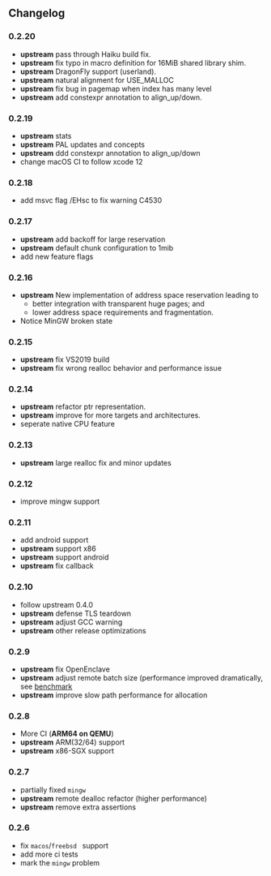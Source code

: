 ## Changelog

### 0.2.20
- **upstream** pass through Haiku build fix. 
- **upstream** fix typo in macro definition for 16MiB shared library shim.
- **upstream** DragonFly support (userland).
- **upstream** natural alignment for USE_MALLOC
- **upstream** fix bug in pagemap when index has many level
- **upstream** add constexpr annotation to align_up/down.

### 0.2.19

- **upstream** stats
- **upstream** PAL updates and concepts
- **upstream** ddd constexpr annotation to align_up/down
- change macOS CI to follow xcode 12

### 0.2.18

- add msvc flag /EHsc to fix warning C4530

### 0.2.17

- **upstream** add backoff for large reservation
- **upstream** default chunk configuration to 1mib
- add new feature flags

### 0.2.16

- **upstream** New implementation of address space reservation leading to
  - better integration with transparent huge pages; and
  - lower address space requirements and fragmentation.
- Notice MinGW broken state

### 0.2.15

- **upstream** fix VS2019 build
- **upstream** fix wrong realloc behavior and performance issue

### 0.2.14

- **upstream** refactor ptr representation.
- **upstream** improve for more targets and architectures.
- seperate native CPU feature

### 0.2.13

- **upstream** large realloc fix and minor updates

### 0.2.12

- improve mingw support

### 0.2.11

- add android support
- **upstream** support x86
- **upstream** support android
- **upstream** fix callback

### 0.2.10

- follow upstream 0.4.0
- **upstream** defense TLS teardown
- **upstream** adjust GCC warning
- **upstream** other release optimizations

### 0.2.9

- **upstream** fix OpenEnclave
- **upstream** adjust remote batch size (performance improved dramatically, see [benchmark](https://github.com/microsoft/snmalloc/pull/158#issuecomment-605816017)
- **upstream** improve slow path performance for allocation

### 0.2.8

- More CI (**ARM64 on QEMU**)
- **upstream** ARM(32/64) support
- **upstream** x86-SGX support

### 0.2.7

- partially fixed `mingw`
- **upstream** remote dealloc refactor (higher performance)
- **upstream** remove extra assertions

### 0.2.6

- fix `macos`/`freebsd ` support
- add more ci tests
- mark the `mingw` problem
